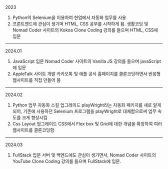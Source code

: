 2023
1. Python의 Selenium을 이용하여 현업에서 자동화 업무를 사용
2. 프론트엔드에 관심이 생기며 HTML, CSS 공부를 시작하게 됨.
   생활코딩 및 Nomad Coder 사이트의 Kokoa Clone Coding 강의를 들으며 HTML, CSS에 입문

---
2024.01
1. JavaScript 입문
   Nomad Coder 사이트의 Vanilla JS 강의를 들으며 javaScript에 입문
2. AppleTalk 사이트 개발
   카카오톡 및 애플 공식 홈페이지를 클론코딩하면서 반응형 웹사이트를 직접 만들어 봄

---
2024.02
1. Python 업무 자동화 스킬 업그레이드
   playWright라는 자동화 패키지를 새로 알게 되어, 기존에 사용하던 Selenium 프로그램을 playWright로 대체함으로써 업무 속도를 크게 향상시킴
2. Css Layout 업그레이드
   CSS에서 Flex box 및 Grid에 대한 개념을 확장하여 여러 웹사이트를 클론코딩함

---
2024.03
1. FullStack 입문
   서버 및 백엔드에도 관심이 생기면서, Nomad Coder 사이트의 YouTube Clone Coding 강의를 들으며 FullStack에 입문.
